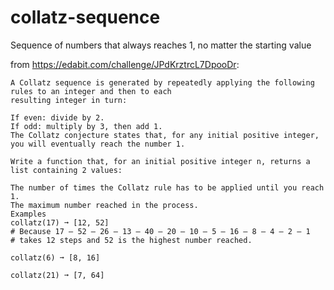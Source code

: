 # collatz-sequence
Sequence of numbers that always reaches 1, no matter the starting value

from https://edabit.com/challenge/JPdKrztrcL7DpooDr:

    A Collatz sequence is generated by repeatedly applying the following rules to an integer and then to each 
    resulting integer in turn:

    If even: divide by 2.
    If odd: multiply by 3, then add 1.
    The Collatz conjecture states that, for any initial positive integer, you will eventually reach the number 1.

    Write a function that, for an initial positive integer n, returns a list containing 2 values:

    The number of times the Collatz rule has to be applied until you reach 1.
    The maximum number reached in the process.
    Examples
    collatz(17) ➞ [12, 52]
    # Because 17 – 52 – 26 – 13 – 40 – 20 – 10 – 5 – 16 – 8 – 4 – 2 – 1
    # takes 12 steps and 52 is the highest number reached.

    collatz(6) ➞ [8, 16]

    collatz(21) ➞ [7, 64]

